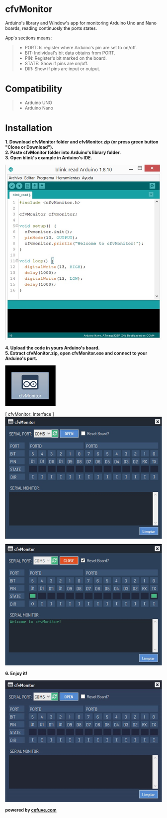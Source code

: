 # cfvMonitor
Arduino's library and Window's app for monitoring Arduino Uno and Nano boards, reading continuosly the ports states.

App's sections means:
> - PORT: Is register where Arduino's pin are set to on/off.
> - BIT: Individual's bit data obtains from PORT.
> - PIN: Register's bit marked on the board.
> - STATE: Show if pins are on/off.
> - DIR: Show if pins are input or output.

# Compatibility

> - Arduino UNO
> - Arduino Nano

# Installation

**1. Download cfvMonitor folder and cfvMonitor.zip (or press green button "Clone or Download").**</br>
**2. Paste cfvMonitor folder into Arduino's library folder.**</br>
**3. Open blink's example in Arduino's IDE.**</br>

![arduino_example](https://github.com/cefuve/cfvMonitor/blob/master/cfvMonitor/images/blink_example.jpg)

**4. Upload the code in yours Arduino's board.**</br>
**5. Extract cfvMonitor.zip, open cfvMonitor.exe and connect to your Arduino's port.**</br>

![cfvMonitor.exe](https://github.com/cefuve/cfvMonitor/blob/master/cfvMonitor/images/exe_file.jpg)

[ cfvMonitor: Interface ]</br>
![application](https://github.com/cefuve/cfvMonitor/blob/master/cfvMonitor/images/cfvMonitor_app.jpg)

![connected!](https://github.com/cefuve/cfvMonitor/blob/master/cfvMonitor/images/open_port.jpg)

**6. Enjoy it!**</br>


![animation](https://github.com/cefuve/cfvMonitor/blob/master/cfvMonitor/images/connect_app.gif)


**powered by <a href="https://cefuve.com">cefuve.com</a>**
